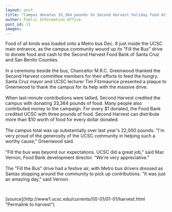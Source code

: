 ```yaml
---
layout: post
title: "Campus donates 33,364 pounds to Second Harvest holiday food drive"
author: Public Information Office
post_id: 11
images:
---
```


<p>
  Food of all kinds was loaded onto a Metro bus Dec. 8 just inside the UCSC main entrance, as the campus community wound up its "Fill the Bus" drive to donate food and cash to the Second Harvest Food Bank of Santa Cruz and San Benito Counties.<br>
  <br>
  In a ceremony beside the bus, Chancellor M.R.C. Greenwood thanked the Second Harvest committee members for their efforts to feed the hungry. Santa Cruz mayor and UCSC lecturer Tim Fitzmaurice presented a plaque to Greenwood to thank the campus for its help with the massive drive.<br>
  <br>
  When last-minute contributions were tallied, Second Harvest credited the campus with donating 33,364 pounds of food. Many people also contributed money to the campaign. For every $1 donated, the Food Bank credited UCSC with three pounds of food. Second Harvest can distribute more than $10 worth of food for every dollar donated.<br>
  <br>
  The campus total was up substantially over last year's 22,000 pounds. "I'm very proud of the generosity of the UCSC community in helping such a worthy cause," Greenwood said.<br>
  <br>
  "Fill the bus was beyond our expectations. UCSC did a great job," said Mac Vernon, Food Bank development director. "We're very appreciative."<br>
  <br>
  The "Fill the Bus" drive had a festive air, with Metro bus drivers dressed as Santas stopping around the community to pick up contributions. "It was just an amazing day," said Vernon.
</p>
<p>
  <br>

</p>
[source](http://www1.ucsc.edu/currents/00-01/01-01/harvest.html "Permalink to harvest")
